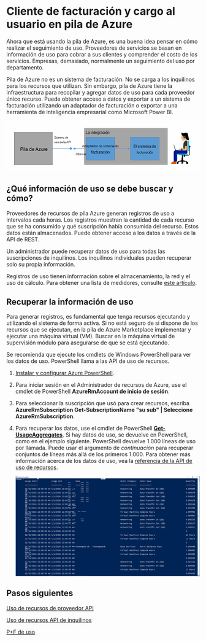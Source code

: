 <properties
    pageTitle="Facturación del cliente y cargo al usuario en pila Azure | Microsoft Azure"
    description="Obtenga información sobre cómo recuperar información de uso de recursos de pila de Azure."
    services="azure-stack"
    documentationCenter=""
    authors="AlfredoPizzirani"
    manager="byronr"
    editor=""/>

<tags
    ms.service="azure-stack"
    ms.workload="na"
    ms.tgt_pltfrm="na"
    ms.devlang="na"
    ms.topic="article"
    ms.date="10/18/2016"
    ms.author="alfredop"/>

# <a name="customer-billing-and-chargeback-in-azure-stack"></a>Cliente de facturación y cargo al usuario en pila de Azure

Ahora que está usando la pila de Azure, es una buena idea pensar en cómo realizar el seguimiento de uso. Proveedores de servicios se basan en información de uso para cobrar a sus clientes y comprender el costo de los servicios.
Empresas, demasiado, normalmente un seguimiento del uso por departamento.

Pila de Azure no es un sistema de facturación. No se carga a los inquilinos para los recursos que utilizan. Sin embargo, pila de Azure tiene la infraestructura para recopilar y agregar datos de uso para cada proveedor único recurso. Puede obtener acceso a datos y exportar a un sistema de facturación utilizando un adaptador de facturación o exportar a una herramienta de inteligencia empresarial como Microsoft Power BI.

![Modelo conceptual de un adaptador de facturación pila de Azure a conectarse a una facturación aplicación](media/azure-stack-billing-and-chargeback/image1.png)

## <a name="what-usage-information-can-i-find-and-how"></a>¿Qué información de uso se debe buscar y cómo?

Proveedores de recursos de pila Azure generan registros de uso a intervalos cada horas. Los registros muestran la cantidad de cada recurso que se ha consumido y qué suscripción había consumida del recurso. Estos datos están almacenados. Puede obtener acceso a los datos a través de la API de REST.

Un administrador puede recuperar datos de uso para todas las suscripciones de inquilinos. Los inquilinos individuales pueden recuperar solo su propia información.

Registros de uso tienen información sobre el almacenamiento, la red y el uso de cálculo. Para obtener una lista de medidores, consulte [este artículo](azure-stack-usage-related-faq.md).

## <a name="retrieve-usage-information"></a>Recuperar la información de uso

Para generar registros, es fundamental que tenga recursos ejecutando y utilizando el sistema de forma activa. Si no está seguro de si dispone de los recursos que se ejecutan, en la pila de Azure Marketplace implementar y ejecutar una máquina virtual (VM). Buscar en la máquina virtual de supervisión módulo para asegurarse de que se está ejecutando.

Se recomienda que ejecute los cmdlets de Windows PowerShell para ver los datos de uso.
PowerShell llama a las API de uso de recursos.

1.  [Instalar y configurar Azure PowerShell](https://azure.microsoft.com/en-us/documentation/articles/powershell-install-configure/).

2.  Para iniciar sesión en el Administrador de recursos de Azure, use el cmdlet de PowerShell **AzureRmAccount de inicio de sesión**.

3.  Para seleccionar la suscripción que usó para crear recursos, escriba **AzureRmSubscription Get-SubscriptionName "su sub" | Seleccione AzureRmSubscription**.

4.  Para recuperar los datos, use el cmdlet de PowerShell [**Get-UsageAggregates**](https://msdn.microsoft.com/en-us/library/mt619285.aspx).
    Si hay datos de uso, se devuelve en PowerShell, como en el ejemplo siguiente. PowerShell devuelve 1.000 líneas de uso por llamada.
    Puede usar el argumento de *continuación* para recuperar conjuntos de líneas más allá de los primeros 1.000. Para obtener más información acerca de los datos de uso, vea la [referencia de la API de uso de recursos](azure-stack-provider-resource-api.md).

    ![](media/azure-stack-billing-and-chargeback/image2.png)

## <a name="next-steps"></a>Pasos siguientes

[Uso de recursos de proveedor API](azure-stack-provider-resource-api.md)

[Uso de recursos API de inquilinos](azure-stack-tenant-resource-usage-api.md)

[P+F de uso](azure-stack-usage-related-faq.md)

